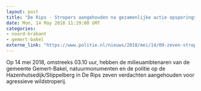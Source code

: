 ```yaml
---
layout: post
title: "De Rips - Stropers aangehouden na gezamenlijke actie opsporingsambtenaren"
date: Mon, 14 May 2018 11:29:00 GMT
categories: 
- noord-brabant 
- gemert-bakel 
externe_link: "https://www.politie.nl/nieuws/2018/mei/14/09-zeven-stropers-na-gezamenlijke-actie-opsporingsambtenaren.html"
---
```


Op 14 mei 2018, omstreeks 03.10 uur, hebben de milieuambtenaren van de gemeente Gemert-Bakel, natuurmonumenten en de politie op de Hazenhutsedijk/Stippelberg in De Rips zeven verdachten aangehouden voor agressieve wildstroperij.

